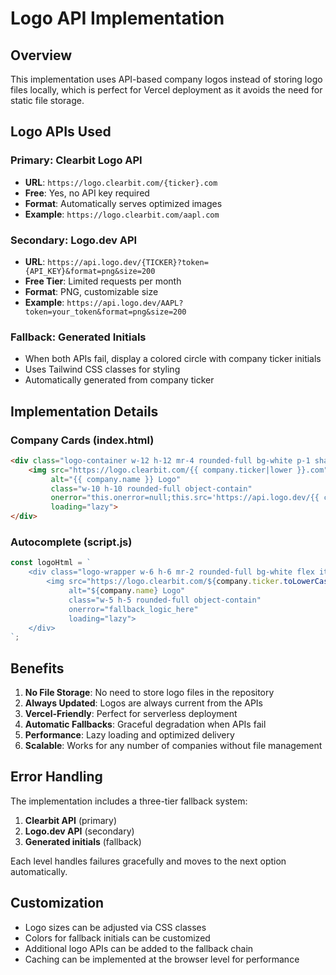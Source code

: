 # Logo API Implementation

## Overview
This implementation uses API-based company logos instead of storing logo files locally, which is perfect for Vercel deployment as it avoids the need for static file storage.

## Logo APIs Used

### Primary: Clearbit Logo API
- **URL**: `https://logo.clearbit.com/{ticker}.com`
- **Free**: Yes, no API key required
- **Format**: Automatically serves optimized images
- **Example**: `https://logo.clearbit.com/aapl.com`

### Secondary: Logo.dev API
- **URL**: `https://api.logo.dev/{TICKER}?token={API_KEY}&format=png&size=200`
- **Free Tier**: Limited requests per month
- **Format**: PNG, customizable size
- **Example**: `https://api.logo.dev/AAPL?token=your_token&format=png&size=200`

### Fallback: Generated Initials
- When both APIs fail, display a colored circle with company ticker initials
- Uses Tailwind CSS classes for styling
- Automatically generated from company ticker

## Implementation Details

### Company Cards (index.html)
```html
<div class="logo-container w-12 h-12 mr-4 rounded-full bg-white p-1 shadow-sm flex items-center justify-center">
    <img src="https://logo.clearbit.com/{{ company.ticker|lower }}.com" 
         alt="{{ company.name }} Logo" 
         class="w-10 h-10 rounded-full object-contain"
         onerror="this.onerror=null;this.src='https://api.logo.dev/{{ company.ticker|upper }}?token=pk_X1RlL8nWQ8ykU9TvaXQYBQ&format=png&size=200';if(this.onerror){this.onerror=null;this.parentElement.innerHTML='<div class=\'w-10 h-10 rounded-full bg-indigo-500 flex items-center justify-center text-white font-bold text-sm\'>{{ company.ticker[:2] }}</div>';}" 
         loading="lazy">
</div>
```

### Autocomplete (script.js)
```javascript
const logoHtml = `
    <div class="logo-wrapper w-6 h-6 mr-2 rounded-full bg-white flex items-center justify-center">
        <img src="https://logo.clearbit.com/${company.ticker.toLowerCase()}.com" 
             alt="${company.name} Logo" 
             class="w-5 h-5 rounded-full object-contain"
             onerror="fallback_logic_here" 
             loading="lazy">
    </div>
`;
```

## Benefits

1. **No File Storage**: No need to store logo files in the repository
2. **Always Updated**: Logos are always current from the APIs
3. **Vercel-Friendly**: Perfect for serverless deployment
4. **Automatic Fallbacks**: Graceful degradation when APIs fail
5. **Performance**: Lazy loading and optimized delivery
6. **Scalable**: Works for any number of companies without file management

## Error Handling

The implementation includes a three-tier fallback system:
1. **Clearbit API** (primary)
2. **Logo.dev API** (secondary) 
3. **Generated initials** (fallback)

Each level handles failures gracefully and moves to the next option automatically.

## Customization

- Logo sizes can be adjusted via CSS classes
- Colors for fallback initials can be customized
- Additional logo APIs can be added to the fallback chain
- Caching can be implemented at the browser level for performance
